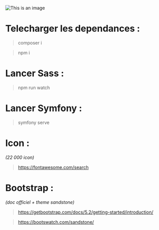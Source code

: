 ![This is an image](https://www.golfdusart.com/wp-content/uploads/2021/04/logo-Fil-Rouge.png)


# Telecharger les dependances :

> composer i

> npm i

# Lancer Sass :

> npm run watch

# Lancer Symfony :

> symfony serve

# Icon :

_(22 000 icon)_

> https://fontawesome.com/search

# Bootstrap :

_(doc officiel + theme sandstone)_


> https://getbootstrap.com/docs/5.2/getting-started/introduction/

> https://bootswatch.com/sandstone/
